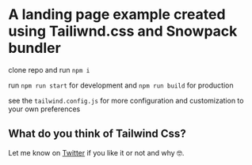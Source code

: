 # A landing page example created using Tailiwnd.css and Snowpack bundler

clone repo and run `npm i`

run `npm run start` for development and `npm run build` for production

see the `tailwind.config.js` for more configuration and customization to your own preferences

## What do you think of Tailwind Css?

Let me know on [Twitter](https://twitter.com/Cjmaingi) if you like it or not and why 🤓.
